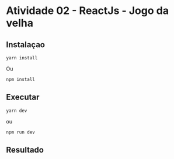 # Atividade 02 - ReactJs - Jogo da velha

## Instalaçao

```
yarn install
```

Ou

```
npm install
```

## Executar

```
yarn dev
```

ou

```
npm run dev
```

## Resultado
